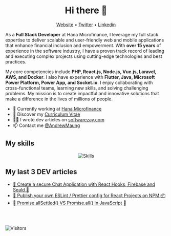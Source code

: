 <h1 align="center">Hi there 👋</h1>

<p align="center">
  <a href="https://www.victor-de-la-fouchardiere.fr/">Website</a> •
  <a href="https://twitter.com/TrustedSheriff">Twitter</a> •
  <a href="https://www.linkedin.com/in/victordelafouchardiere">Linkedin</a>
</p>

As a __Full Stack Developer__ at Hana Microfinance, I leverage my full stack expertise to deliver scalable and user-friendly web and mobile applications that enhance financial inclusion and empowerment. With __over 15 years__ of experience in the software industry, I have a proven track record of leading and executing complex projects using cutting-edge technologies and best practices.

My core competencies include __PHP, React.js, Node.js, Vue.js, Laravel, AWS, and Docker__. I also have experience with __Flutter, Java, Microsoft Power Platform, Power App, and Socket.io__. I enjoy collaborating with cross-functional teams, learning new skills, and solving challenging problems. My mission is to create impactful and innovative solutions that make a difference in the lives of millions of people.

* 💼 Currently working at [Hana Microfinance](https://www.linkedin.com/company/hana-microfinance/mycompany/) <br/>
* 🔖 Discover my [Curriculum Vitae](https://www.linkedin.com/in/aungthuoo/)<br/>
* ✍🏻 I wrote dev articles on [softwarezay.com](https://softwarezay.com) <br/>
* 📫 Contact me [@AndrewMaung](koaungthuoo@gmail.com)

## My skills

<p align="center">
  <img align="center" alt="Skills" src="https://github.com/viclafouch/viclafouch/blob/master/img/pack.png" />
</p>


## My last 3 DEV articles

<!-- BLOG-POST-LIST:START -->
- [👑 Create a secure Chat Application with React Hooks, Firebase and Seald 🔐](https://dev.to/viclafouch/create-a-secure-chat-application-with-react-hooks-firebase-and-seald-2bc1)
- [🍿 Publish your own ESLint / Prettier config for React Projects on NPM 📦](https://dev.to/viclafouch/publish-your-own-eslint-prettier-config-for-react-projects-on-npm-g3p)
- [🤝 Promise.allSettled() VS Promise.all() in JavaScript 🍭](https://dev.to/viclafouch/promise-allsettled-vs-promise-all-in-javascript-4mle)
<!-- BLOG-POST-LIST:END -->

<br/>
<br/>

![Visitors](https://visitor-badge.laobi.icu/badge?page_id=viclafouch.viclafouch)
